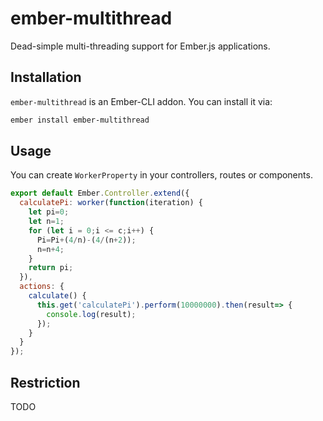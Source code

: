 # ember-multithread
Dead-simple multi-threading support for Ember.js applications.

## Installation
`ember-multithread` is an Ember-CLI addon. You can install it via:

```bash
ember install ember-multithread
```

## Usage
You can create `WorkerProperty` in your controllers, routes or components.

```js
export default Ember.Controller.extend({
  calculatePi: worker(function(iteration) {
    let pi=0;
    let n=1;
    for (let i = 0;i <= c;i++) {
      Pi=Pi+(4/n)-(4/(n+2));
      n=n+4;
    }
    return pi;
  }),
  actions: {
    calculate() {
      this.get('calculatePi').perform(10000000).then(result=> {
        console.log(result);
      });
    }
  }
});
```

## Restriction
TODO
